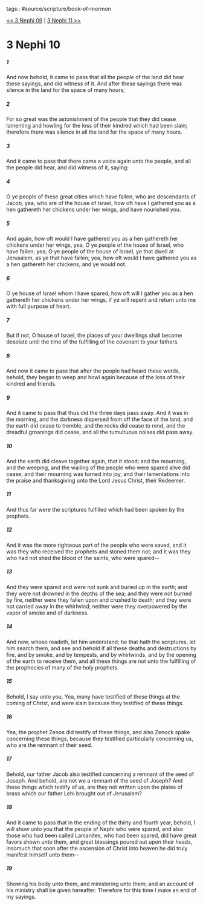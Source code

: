 tags:: #source/scripture/book-of-mormon

[<< 3 Nephi 09](/book-of-mormon/11_3_Nephi/3_Nephi_09.md) | [3 Nephi 11 >>](/book-of-mormon/11_3_Nephi/3_Nephi_11.md)

# 3 Nephi 10

##### 1

And now behold, it came to pass that all the people of the land did hear these sayings, and did witness of it. And after these sayings there was silence in the land for the space of many hours;

##### 2

For so great was the astonishment of the people that they did cease lamenting and howling for the loss of their kindred which had been slain; therefore there was silence in all the land for the space of many hours.

##### 3

And it came to pass that there came a voice again unto the people, and all the people did hear, and did witness of it, saying:

##### 4

O ye people of these great cities which have fallen, who are descendants of Jacob, yea, who are of the house of Israel, how oft have I gathered you as a hen gathereth her chickens under her wings, and have nourished you.

##### 5

And again, how oft would I have gathered you as a hen gathereth her chickens under her wings, yea, O ye people of the house of Israel, who have fallen; yea, O ye people of the house of Israel, ye that dwell at Jerusalem, as ye that have fallen; yea, how oft would I have gathered you as a hen gathereth her chickens, and ye would not.

##### 6

O ye house of Israel whom I have spared, how oft will I gather you as a hen gathereth her chickens under her wings, if ye will repent and return unto me with full purpose of heart.

##### 7

But if not, O house of Israel, the places of your dwellings shall become desolate until the time of the fulfilling of the covenant to your fathers.

##### 8

And now it came to pass that after the people had heard these words, behold, they began to weep and howl again because of the loss of their kindred and friends.

##### 9

And it came to pass that thus did the three days pass away. And it was in the morning, and the darkness dispersed from off the face of the land, and the earth did cease to tremble, and the rocks did cease to rend, and the dreadful groanings did cease, and all the tumultuous noises did pass away.

##### 10

And the earth did cleave together again, that it stood; and the mourning, and the weeping, and the wailing of the people who were spared alive did cease; and their mourning was turned into joy, and their lamentations into the praise and thanksgiving unto the Lord Jesus Christ, their Redeemer.

##### 11

And thus far were the scriptures fulfilled which had been spoken by the prophets.

##### 12

And it was the more righteous part of the people who were saved, and it was they who received the prophets and stoned them not; and it was they who had not shed the blood of the saints, who were spared--

##### 13

And they were spared and were not sunk and buried up in the earth; and they were not drowned in the depths of the sea; and they were not burned by fire, neither were they fallen upon and crushed to death; and they were not carried away in the whirlwind; neither were they overpowered by the vapor of smoke and of darkness.

##### 14

And now, whoso readeth, let him understand; he that hath the scriptures, let him search them, and see and behold if all these deaths and destructions by fire, and by smoke, and by tempests, and by whirlwinds, and by the opening of the earth to receive them, and all these things are not unto the fulfilling of the prophecies of many of the holy prophets.

##### 15

Behold, I say unto you, Yea, many have testified of these things at the coming of Christ, and were slain because they testified of these things.

##### 16

Yea, the prophet Zenos did testify of these things, and also Zenock spake concerning these things, because they testified particularly concerning us, who are the remnant of their seed.

##### 17

Behold, our father Jacob also testified concerning a remnant of the seed of Joseph. And behold, are not we a remnant of the seed of Joseph? And these things which testify of us, are they not written upon the plates of brass which our father Lehi brought out of Jerusalem?

##### 18

And it came to pass that in the ending of the thirty and fourth year, behold, I will show unto you that the people of Nephi who were spared, and also those who had been called Lamanites, who had been spared, did have great favors shown unto them, and great blessings poured out upon their heads, insomuch that soon after the ascension of Christ into heaven he did truly manifest himself unto them--

##### 19

Showing his body unto them, and ministering unto them; and an account of his ministry shall be given hereafter. Therefore for this time I make an end of my sayings.
